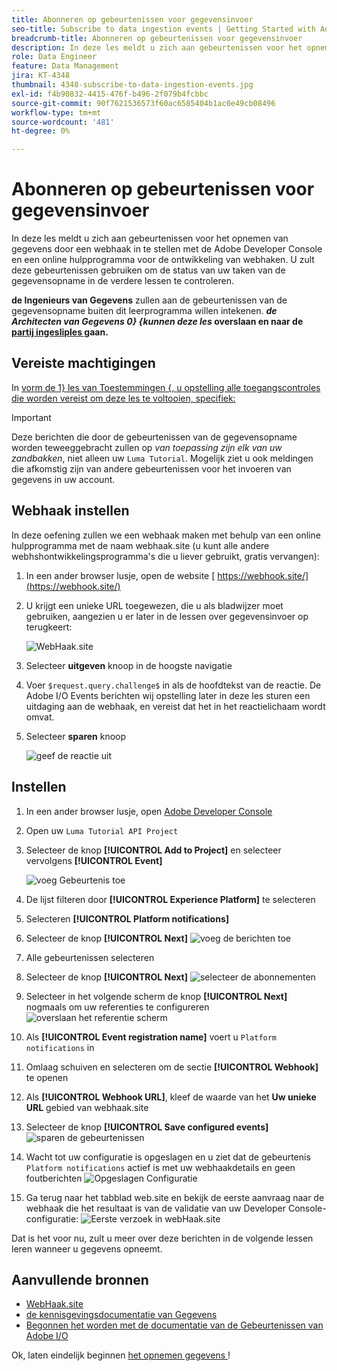 ```yaml
---
title: Abonneren op gebeurtenissen voor gegevensinvoer
seo-title: Subscribe to data ingestion events | Getting Started with Adobe Experience Platform for Data Architects and Data Engineers
breadcrumb-title: Abonneren op gebeurtenissen voor gegevensinvoer
description: In deze les meldt u zich aan gebeurtenissen voor het opnemen van gegevens door een webhaak in te stellen met de Adobe Developer Console en een online hulpprogramma voor de ontwikkeling van webhaken. U zult deze gebeurtenissen gebruiken om de status van uw taken van de gegevensopname in de verdere lessen te controleren.
role: Data Engineer
feature: Data Management
jira: KT-4348
thumbnail: 4348-subscribe-to-data-ingestion-events.jpg
exl-id: f4b90832-4415-476f-b496-2f079b4fcbbc
source-git-commit: 90f7621536573f60ac6585404b1ac0e49cb08496
workflow-type: tm+mt
source-wordcount: '481'
ht-degree: 0%

---
```


# Abonneren op gebeurtenissen voor gegevensinvoer

<!--25min-->

In deze les meldt u zich aan gebeurtenissen voor het opnemen van gegevens door een webhaak in te stellen met de Adobe Developer Console en een online hulpprogramma voor de ontwikkeling van webhaken. U zult deze gebeurtenissen gebruiken om de status van uw taken van de gegevensopname in de verdere lessen te controleren.

**de Ingenieurs van Gegevens** zullen aan de gebeurtenissen van de gegevensopname buiten dit leerprogramma willen intekenen.
**_de Architecten van Gegevens 0&rbrace; &lbrace;kunnen deze les_ overslaan en naar de [ partij ingesliples ](ingest-batch-data.md) gaan.**

## Vereiste machtigingen

In [ vorm de 1&rbrace; les van Toestemmingen &lbrace;, u opstelling alle toegangscontroles die worden vereist om deze les te voltooien, specifiek:](configure-permissions.md)

<!--* Developer-role access to the `Luma Tutorial Platform` product profile (for API)
-->

>[!IMPORTANT]
>
> Deze berichten die door de gebeurtenissen van de gegevensopname worden teweeggebracht zullen op _van toepassing zijn elk van uw zandbakken_, niet alleen uw `Luma Tutorial`. Mogelijk ziet u ook meldingen die afkomstig zijn van andere gebeurtenissen voor het invoeren van gegevens in uw account.


## Webhaak instellen

In deze oefening zullen we een webhaak maken met behulp van een online hulpprogramma met de naam webhaak.site (u kunt alle andere webhshontwikkelingsprogramma&#39;s die u liever gebruikt, gratis vervangen):

1. In een ander browser lusje, open de website [ https://webhook.site/](https://webhook.site/)
1. U krijgt een unieke URL toegewezen, die u als bladwijzer moet gebruiken, aangezien u er later in de lessen over gegevensinvoer op terugkeert:

   ![ WebHaak.site ](assets/ioevents-webhook-home.png)
1. Selecteer **uitgeven** knoop in de hoogste navigatie
1. Voer `$request.query.challenge$` in als de hoofdtekst van de reactie. De Adobe I/O Events berichten wij opstelling later in deze les sturen een uitdaging aan de webhaak, en vereist dat het in het reactielichaam wordt omvat.
1. Selecteer **sparen** knoop

   ![ geef de reactie ](assets/ioevents-webhook-editResponse.png) uit

## Instellen

1. In een ander browser lusje, open [ Adobe Developer Console ](https://console.adobe.io/)
1. Open uw `Luma Tutorial API Project`
1. Selecteer de knop **[!UICONTROL Add to Project]** en selecteer vervolgens **[!UICONTROL Event]**

   ![ voeg Gebeurtenis ](assets/ioevents-addEvents.png) toe
1. De lijst filteren door **[!UICONTROL Experience Platform]** te selecteren
1. Selecteren **[!UICONTROL Platform notifications]**
1. Selecteer de knop **[!UICONTROL Next]**
   ![ voeg de berichten ](assets/ioevents-addNotifications.png) toe
1. Alle gebeurtenissen selecteren
1. Selecteer de knop **[!UICONTROL Next]**
   ![ selecteer de abonnementen ](assets/ioevents-addSubscriptions.png)
1. Selecteer in het volgende scherm de knop **[!UICONTROL Next]** nogmaals om uw referenties te configureren
   ![ overslaan het referentie scherm ](assets/ioevents-clickNext.png)
1. Als **[!UICONTROL Event registration name]** voert u `Platform notifications` in
1. Omlaag schuiven en selecteren om de sectie **[!UICONTROL Webhook]** te openen
1. Als **[!UICONTROL Webhook URL]**, kleef de waarde van het **Uw unieke URL** gebied van webhaak.site
1. Selecteer de knop **[!UICONTROL Save configured events]**
   ![ sparen de gebeurtenissen ](assets/ioevents-addWebhook.png)
1. Wacht tot uw configuratie is opgeslagen en u ziet dat de gebeurtenis `Platform notifications` actief is met uw webhaakdetails en geen foutberichten
   ![ Opgeslagen Configuratie ](assets/ioevents-webhookConfigured.png)
1. Ga terug naar het tabblad web.site en bekijk de eerste aanvraag naar de webhaak die het resultaat is van de validatie van uw Developer Console-configuratie:
   ![ Eerste verzoek in webHaak.site ](assets/ioevents-webhook-firstRequest.png)

Dat is het voor nu, zult u meer over deze berichten in de volgende lessen leren wanneer u gegevens opneemt.

## Aanvullende bronnen

* [ WebHaak.site ](https://webhook.site/)
* [ de kennisgevingsdocumentatie van Gegevens ](https://experienceleague.adobe.com/docs/experience-platform/ingestion/quality/subscribe-events.html)
* [ Begonnen het worden met de documentatie van de Gebeurtenissen van Adobe I/O ](https://www.adobe.io/apis/experienceplatform/events/docs.html)

Ok, laten eindelijk beginnen [ het opnemen gegevens ](ingest-batch-data.md)!

